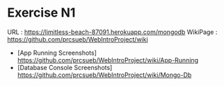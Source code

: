 # Exercise N1
URL : https://limitless-beach-87091.herokuapp.com/mongodb
WikiPage : https://github.com/prcsueb/WebIntroProject/wiki
* [App Running Screenshots] https://github.com/prcsueb/WebIntroProject/wiki/App-Running
* [Database Console Screenshots] https://github.com/prcsueb/WebIntroProject/wiki/Mongo-Db
